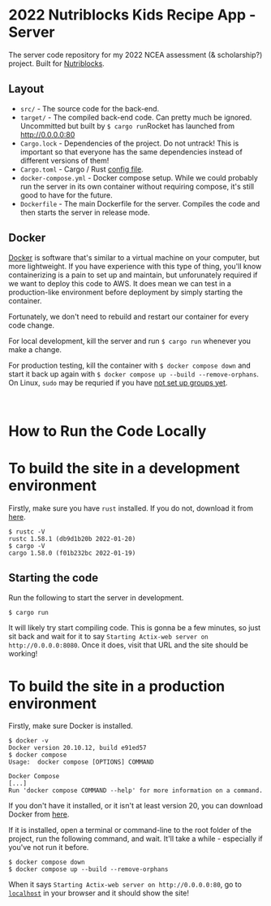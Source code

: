 # 2022 Nutriblocks Kids Recipe App - Server

The server code repository for my 2022 NCEA assessment (& scholarship?) project.
Built for [Nutriblocks](https://nutriblocks.co.nz/).

## Layout

-   `src/` - The source code for the back-end.
-   `target/` - The compiled back-end code. Can pretty much be ignored. Uncommitted but built by `$ cargo run`Rocket has launched from http://0.0.0.0:80
-   `Cargo.lock` - Dependencies of the project. Do not untrack! This is important so that everyone has the same dependencies instead of different versions of them!
-   `Cargo.toml` - Cargo / Rust [config file](https://doc.rust-lang.org/cargo/reference/manifest.html).
-   `docker-compose.yml` - Docker compose setup. While we could probably run the server in its own container without requiring compose, it's still good to have for the future.
-   `Dockerfile` - The main Dockerfile for the server. Compiles the code and then starts the server in release mode.

## Docker

[Docker](https://www.docker.com/products/docker-desktop) is software that's similar to a virtual machine on your computer, but more lightweight. If you have experience with this type of thing, you'll know containerizing is a pain to set up and maintain, but unforunately required if we want to deploy this code to AWS. It does mean we can test in a production-like environment before deployment by simply starting the container.

Fortunately, we don't need to rebuild and restart our container for every code change.

For local development, kill the server and run `$ cargo run` whenever you make a change.

For production testing, kill the container with `$ docker compose down` and start it back up again with `$ docker compose up --build --remove-orphans`. On Linux, `sudo` may be requried if you have [not set up groups yet](https://docs.docker.com/engine/install/linux-postinstall/#manage-docker-as-a-non-root-user).

&nbsp;

# How to Run the Code Locally

# To build the site in a development environment

Firstly, make sure you have `rust` installed. If you do not, download it from [here](https://www.rust-lang.org/tools/install).

```
$ rustc -V
rustc 1.58.1 (db9d1b20b 2022-01-20)
$ cargo -V
cargo 1.58.0 (f01b232bc 2022-01-19)
```

## Starting the code

Run the following to start the server in development.

```
$ cargo run
```

It will likely try start compiling code. This is gonna be a few minutes, so just sit back and wait for it to say `Starting Actix-web server on http://0.0.0.0:8080`. Once it does, visit that URL and the site should be working!

# To build the site in a production environment

Firstly, make sure Docker is installed.

```
$ docker -v
Docker version 20.10.12, build e91ed57
$ docker compose
Usage:  docker compose [OPTIONS] COMMAND

Docker Compose
[...]
Run 'docker compose COMMAND --help' for more information on a command.
```

If you don't have it installed, or it isn't at least version 20, you can download Docker from [here](https://www.docker.com/products/docker-desktop).

If it is installed, open a terminal or command-line to the root folder of the project, run the following command, and wait. It'll take a while - especially if you've not run it before.

```
$ docker compose down
$ docker compose up --build --remove-orphans
```

When it says `Starting Actix-web server on http://0.0.0.0:80`, go to [`localhost`](http://localhost) in your browser and it should show the site!
